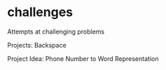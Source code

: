 # challenges
Attempts at challenging problems

Projects: Backspace

Project Idea: Phone Number to Word Representation
